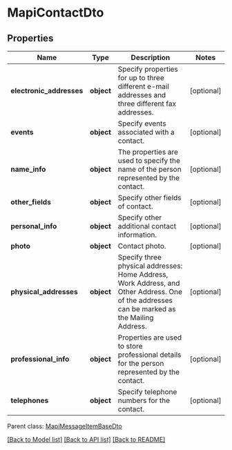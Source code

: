 # MapiContactDto

## Properties
Name | Type | Description | Notes
------------ | ------------- | ------------- | -------------
**electronic_addresses** | **object** | Specify properties for up to three different e-mail addresses and three different fax addresses. | [optional] 
**events** | **object** | Specify events associated with a contact. | [optional] 
**name_info** | **object** | The properties are used to specify the name of the person represented by the contact. | [optional] 
**other_fields** | **object** | Specify other fields of contact. | [optional] 
**personal_info** | **object** | Specify other additional contact information. | [optional] 
**photo** | **object** | Contact photo. | [optional] 
**physical_addresses** | **object** | Specify three physical addresses: Home Address, Work Address, and Other Address. One of the addresses can be marked as the Mailing Address. | [optional] 
**professional_info** | **object** | Properties are used to store professional details for the person represented by the contact. | [optional] 
**telephones** | **object** | Specify telephone numbers for the contact. | [optional] 

 Parent class: [MapiMessageItemBaseDto](MapiMessageItemBaseDto.md)

[[Back to Model list]](README.md#documentation-for-models) [[Back to API list]](README.md#documentation-for-api-endpoints) [[Back to README]](README.md)


